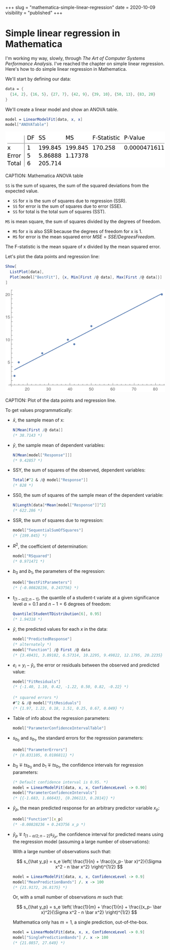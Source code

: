 +++
slug = "mathematica-simple-linear-regression"
date = 2020-10-09
visibility = "published"
+++

# Simple linear regression in Mathematica

I'm working my way, slowly, through *The Art of Computer Systems Performance 
Analysis*. I've reached the chapter on simple linear regression. Here's how to
do simple linear regression in Mathematica.

We'll start by defining our data:

```mathematica
data = {
  {14, 2}, {16, 5}, {27, 7}, {42, 9}, {39, 10}, {50, 13}, {83, 20}
}
```

We'll create a linear model and show an ANOVA table.

```mathematica
model = LinearModelFit[data, x, x]
model["ANOVATable"]
```

![Mathematica ANOVA table](./anova.png)

CAPTION: Mathematica ANOVA table

`SS` is the sum of squares, the sum of the squared deviations from the expected 
value.

- `SS` for x is the sum of squares due to regression (SSR).
- `SS` for error is the sum of squares due to error (SSE). 
- `SS` for total is the total sum of squares (SST). 

`MS` is mean square, the sum of squares divided by the degrees of freedom.

- `MS` for x is also SSR because the degrees of freedom for x is 1.
- `MS` for error is the mean squared error $MSE = SSE / DegreesFreedom$.

The F-statistic is the mean square of x divided by the mean squared error.

Let's plot the data points and regression line:

```mathematica
Show[
  ListPlot[data], 
  Plot[model["BestFit"], {x, Min[First /@ data], Max[First /@ data]}]
]
```

![Mathematica plot of data points and regression line](./mathematica-regression-plot.png)

CAPTION: Plot of the data points and regression line.


To get values programmatically:

-   $\bar x$, the sample mean of x:

    ```mathematica
    N[Mean[First /@ data]]
    (* 38.7143 *)
    ```

-   $\bar y$, the sample mean of dependent variables:

    ```mathematica
    N[Mean[model["Response"]]]
    (* 9.42857 *)
    ```

-   SSY, the sum of squares of the observed, dependent variables:

    ```mathematica
    Total[#^2 & /@ model["Response"]]
    (* 828 *)
    ```

-   SS0, the sum of squares of the sample mean of the dependent variable:

    ```mathematica
    N[Length[data]*Mean[model["Response"]]^2]
    (* 622.286 *)
    ```

-   SSR, the sum of squares due to regression:

    ```mathematica
    model["SequentialSumOfSquares"]
    (* {199.845} *)
    ```
 
-   $R^2$, the coefficient of determination:

    ```mathematica
    model["RSquared"]
    (* 0.971471 *)
    ```
 
-   $b_0$ and $b_1$, the parameters of the regression:
    ```mathematica
    model["BestFitParameters"]
    (* {-0.00828236, 0.243756} *)
    ```

-   $t_{[1-\alpha/2;n-1]}$, the quantile of a student-t variate at a given 
    significance level $\alpha = 0.1$ and $n - 1 = 6$ degrees of freedom:
  
    ```mathematica
    Quantile[StudentTDistribution[6], 0.95]
    (* 1.94318 *)
    ```
    
-   $\hat y$, the predicted values for each $x$ in the data:

    ```mathematica
    model["PredictedResponse"]
    (* alternately *)
    model["Function"] /@ First /@ data
    (* {3.40431, 3.89182, 6.57314, 10.2295, 9.49822, 12.1795, 20.2235} *)
    ```
    
-   $e_i = y_i - \hat y_i$, the error or residuals between the observed and 
    predicted value:
    
    ```mathematica
    model["FitResiduals"]
    (* {-1.40, 1.10, 0.42, -1.22, 0.50, 0.82, -0.22} *)
    
    (* squared errors *)
    #^2 & /@ model["FitResiduals"]
    (* {1.97, 1.22, 0.18, 1.51, 0.25, 0.67, 0.049} *)
    ```
    
-   Table of info about the regression parameters:
    
    ```mathematica
    model["ParameterConfidenceIntervalTable"]
    ```
    
-   $s_{b_0}$ and $s_{b_1}$, the standard errors for the regression parameters:
    
    ```mathematica
    model["ParameterErrors"]
    (* {0.831105, 0.0186811} *)
    ```

-   $b_0 \mp ts_{b_0}$ and $b_1 \mp ts_{b_1}$, the confidence intervals for 
    regression parameters:
    
    ```mathematica
    (* Default confidence interval is 0.95. *)
    model = LinearModelFit[data, x, x, ConfidenceLevel -> 0.90]
    model["ParameterConfidenceIntervals"]
    (* {{-1.683, 1.66643}, {0.206113, 0.2814}} *)
    ```
    
-   $\hat y_p$, the mean predicted response for an arbitrary predictor variable
    $x_p$:
    
    ```mathematica
    model["Function"][x_p]
    (* -0.00828236 + 0.243756 x_p *)
    ```
    
-   $\hat y_p \mp t_{[1-\alpha/2;n-2]}s_{\hat y_p}$, the confidence interval for
    predicted means using the regression model (assuming a large number of 
    observations):
    
    With a large number of observations such that:
    
    $$ 
      s_{\hat y_p} = s_e \left( 
        \frac{1}{n} + \frac{(x_p- \bar x)^2}{\Sigma x^2 - n \bar x^2} 
      \right)^{1/2}
    $$
    
    ```mathematica
    model = LinearModelFit[data, x, x, ConfidenceLevel -> 0.9]
    model["MeanPredictionBands"] /. x -> 100
    (* {21.9172, 26.8175} *)
    ```
    
    Or, with a small number of observations $m$ such that:
    
    $$ 
      s_{\hat y_p} = s_e \left( 
        \frac{1}{m} + \frac{1}{n} + \frac{(x_p- \bar x)^2}{\Sigma x^2 - n \bar x^2} 
      \right)^{1/2}
    $$
    
    Mathematica only has $m=1$, a single prediction, out-of-the-box.
    
    ```mathematica
    model = LinearModelFit[data, x, x, ConfidenceLevel -> 0.9]
    model["SinglePredictionBands"] /. x -> 100
    (* {21.0857, 27.649} *)
    ```
    
